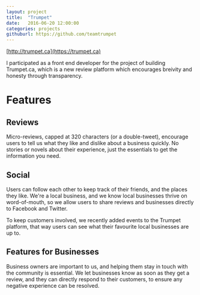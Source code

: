 ```yaml
---
layout: project
title:  "Trumpet"
date:   2016-06-20 12:00:00
categories: projects
githuburl: https://github.com/teamtrumpet
---
```


[http://trumpet.ca](https://trumpet.ca)

I participated as a front end developer for the project of building Trumpet.ca,
which is a new review platform which encourages breivity and honesty through transparency.

Features
===
Reviews
---
Micro-reviews, capped at 320 characters (or a double-tweet), encourage users to tell
us what they like and dislike about a business quickly. No stories or novels about their experience, just the
essentials to get the information you need.

Social
---
Users can follow each other to keep track of their friends, and the places they like. 
We're a local business, and we know local businesses thrive on word-of-mouth, so we allow users
to share reviews and businesses directly to Facebook and Twitter.

To keep customers involved, we recently added events to the Trumpet platform, that way users can see
what their favourite local businesses are up to.

Features for Businesses
---
Business owners are important to us, and helping them stay in touch with the community is essential. 
We let businesses know as soon as they get a review, and they can directly respond to their customers,
to ensure any negative experience can be resolved.
